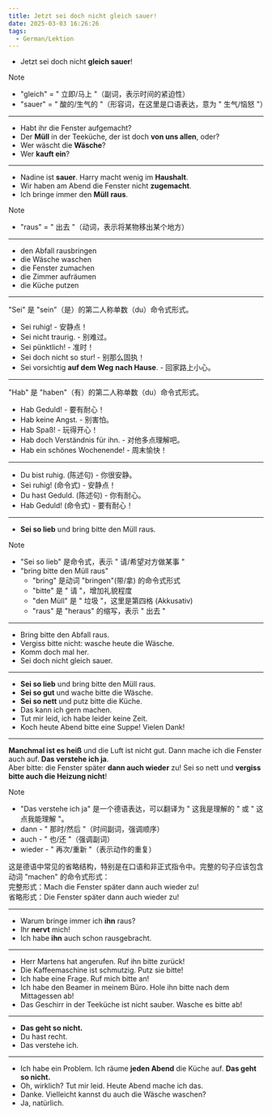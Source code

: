 ```yaml
---
title: Jetzt sei doch nicht gleich sauer!
date: 2025-03-03 16:26:26
tags:
  - German/Lektion
---
```

- Jetzt sei doch nicht **gleich sauer**!

> [!NOTE]
>
> - "gleich" = " 立即/马上 "（副词，表示时间的紧迫性）
> - "sauer" = " 酸的/生气的 "（形容词，在这里是口语表达，意为 " 生气/恼怒 "）

---
- Habt ihr die Fenster aufgemacht?
- Der **Müll** in der Teeküche, der ist doch **von uns allen**, oder?
- Wer wäscht die **Wäsche**?
- Wer **kauft ein**?
---
- Nadine ist **sauer**. Harry macht wenig im **Haushalt**.
- Wir haben am Abend die Fenster nicht **zugemacht**.
- Ich bringe immer den **Müll** **raus**.

> [!NOTE]
>
> - "raus" = " 出去 "（动词，表示将某物移出某个地方）

---

- den Abfall rausbringen
- die Wäsche waschen
- die Fenster zumachen
- die Zimmer aufräumen
- die Küche putzen

---

"Sei" 是 "sein"（是）的第二人称单数（du）命令式形式。

- Sei ruhig! - 安静点！
- Sei nicht traurig. - 别难过。
- Sei pünktlich! - 准时！
- Sei doch nicht so stur! - 别那么固执！
- Sei vorsichtig **auf dem Weg** **nach Hause**. - 回家路上小心。
---

"Hab" 是 "haben"（有）的第二人称单数（du）命令式形式。

- Hab Geduld! - 要有耐心！
- Hab keine Angst. - 别害怕。
- Hab Spaß! - 玩得开心！
- Hab doch Verständnis für ihn. - 对他多点理解吧。
- Hab ein schönes Wochenende! - 周末愉快！
---
- Du bist ruhig. (陈述句) - 你很安静。  
- Sei ruhig! (命令式) - 安静点！  
- Du hast Geduld. (陈述句) - 你有耐心。  
- Hab Geduld! (命令式) - 要有耐心！
---

- **Sei so lieb** und bring bitte den Müll raus.

> [!NOTE]
>
> - "Sei so lieb" 是命令式，表示 " 请/希望对方做某事 "
> - "bring bitte den Müll raus"
> 	- "bring" 是动词 "bringen"(带/拿) 的命令式形式
> 	- "bitte" 是 " 请 "，增加礼貌程度
> 	- "den Müll" 是 " 垃圾 "，这里是第四格 (Akkusativ)
> 	- "raus" 是 "heraus" 的缩写，表示 " 出去 "

---
- Bring bitte den Abfall raus.
- Vergiss bitte nicht: wasche heute die Wäsche.
- Komm doch mal her.
- Sei doch nicht gleich sauer.
---

- **Sei so lieb** und bring bitte den Müll raus.
- **Sei so gut** und wache bitte die Wäsche.
- **Sei so nett** und putz bitte die Küche.
- Das kann ich gern machen.
- Tut mir leid, ich habe leider keine Zeit.
- Koch heute Abend bitte eine Suppe! Vielen Dank!
---

**Manchmal ist es heiß** und die Luft ist nicht gut. Dann mache ich die Fenster auch auf. **Das verstehe ich ja**.  
Aber bitte: die Fenster später **dann auch wieder** zu! Sei so nett und **vergiss bitte auch die Heizung nicht**!

> [!NOTE]
>
> - "Das verstehe ich ja" 是一个德语表达，可以翻译为 " 这我是理解的 " 或 " 这点我能理解 "。
> - dann - " 那时/然后 "（时间副词，强调顺序）
> - auch - " 也/还 "（强调副词）
> - wieder - " 再次/重新 "（表示动作的重复）

这是德语中常见的省略结构，特别是在口语和非正式指令中。完整的句子应该包含动词 "machen" 的命令式形式：  
完整形式：Mach die Fenster später dann auch wieder zu!  
省略形式：Die Fenster später dann auch wieder zu!

---
- Warum bringe immer ich **ihn** raus?
- Ihr **nervt** mich!
- Ich habe **ihn** auch schon rausgebracht.
---
- Herr Martens hat angerufen. Ruf ihn bitte zurück!
- Die Kaffeemaschine ist schmutzig. Putz sie bitte!
- Ich habe eine Frage. Ruf mich bitte an!
- Ich habe den Beamer in meinem Büro. Hole ihn bitte nach dem Mittagessen ab!
- Das Geschirr in der Teeküche ist nicht sauber. Wasche es bitte ab!
---
- **Das geht so nicht.**
- Du hast recht.
- Das verstehe ich.
---
- Ich habe ein Problem. Ich räume **jeden Abend** die Küche auf. **Das geht so nicht.**
- Oh, wirklich? Tut mir leid. Heute Abend mache ich das.
- Danke. Vielleicht kannst du auch die Wäsche waschen?
- Ja, natürlich.
